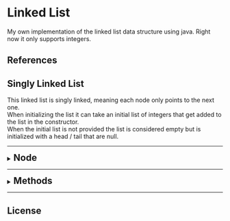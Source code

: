 # Linked List

My own implementation of the linked list data structure using java. Right now it only supports integers.

## References

## Singly Linked List

This linked list is singly linked, meaning each node only points to the next one.<br>
When initializing the list it can take an initial list of integers that get added to the list in the constructor.<br>
When the initial list is not provided the list is considered empty but is initialized with a head / tail that are null.

---

<details><summary><span style="font-size: 1.5em; font-weight: bold;">Node</span></summary>

The Node class consists of a value and a pointer to the next Node.<br>
Each node object represents a single element in the list.<br>
A tail node points to null. If a node's next is null, it is considered the tail.

The following methods exist for each node:

<details>
<summary>getValue()</summary>

*Gets the value of the node.*

- **Returns:** *int*
- **Args:** *None*
</details>

<details>
<summary>getNext()</summary>

*Gets the next node.*

- **Returns:** *Node*
- **Args:** *None*
</details>

<details>
<summary>setNext(Node next)</summary>

*Sets the next node.*

- **Returns:** *None*
- **Args:** *next (Node)*
</details>



</details>

---

<details><summary><span style="font-size: 1.5em; font-weight: bold;">Methods</span></summary>


For example purposes we will consider:
```java
List<Integer> initialValues = new ArrayList<>(Arrays.asList(12,34,52,16,9,29));

SinglyLinkedList exampleList = new SinglyLinkedList(initialValues);
```
So exampleList is:
```java
{12, 34, 52, 16, 9, 29}
```
---

<details>
<summary><strong>getFirst()</strong></summary>

*Gets the value of the first node.*

- **Returns:** *int*

- **Args:** *None*

**Example:**
```java
exampleList.getFirst();
```
*Return value:*
```java
12
```

**Exceptions:**

*If the list is empty the method returns ```-1```.*
</details>


<details>
<summary><strong>getLast()</strong></summary>

*Gets the value of the last node.*

- **Returns:** *int*

- **Args:** *None*

**Example:**
```java
exampleList.getLast();
```
*Return value:*
```java
29
```

**Exceptions:**

*If the list is empty the method returns ```-1```.*
</details>


<details>
<summary><strong>get(int index)</strong></summary>

*Gets the value of the node with a given index.*

- **Returns:** *int*

- **Args:** *index (int)*

**Example:**
```java
exampleList.get(3);
```
*Return value:*
```java
16
```

**Exceptions:**

*If the list is empty or the index is invalid the method returns ```-1```.*
</details>


<details>
<summary><strong>addFirst(int value)</strong></summary>

*Adds a node with a given value to the front of the list.*

- **Returns:** *None*

- **Args:** *value (int)*

**Example:**
```java
exampleList.addFirst(72);
```
*Updated exampleList:*
```java
{72, 12, 34, 52, 16, 9, 29}
```

**Exceptions:**

*None*
</details>


<details>
<summary><strong>add(int value)</strong></summary>

*Adds a node with a given value to the end of the list.*

- **Returns:** *None*

- **Args:** *value (int)*

**Example:**
```java
exampleList.add(72);
```
*Updated exampleList:*
```java
{12, 34, 52, 16, 9, 29, 72}
```

**Exceptions:**

*None*
</details>


<details>
<summary><strong>insertAt(int index, int value)</strong></summary>

*Inserts a node with a given value between two other nodes according to a given index.*

- **Returns:** *None*

- **Args:** *index (int), value (int)*

**Example:**
```java
exampleList.insertAt(2, 23);
```
*Updated exampleList:*
```java
{12, 34, 23, 52, 16, 9, 29}
```

**Exceptions:**

*If the index is invalid, the method performs no action.*
</details>


<details>
<summary><strong>addAll(List&lt;Integer&gt; values)</strong></summary>

*Adds a collection of values to the end of the list.*

- **Returns:** *None*

- **Args:** *values (List<Integer>)*

**Example:**
```java
List<Integer> listToAdd = new ArrayList<>(Arrays.asList(45, 67, 81));

exampleList.addAll(listToAdd);
```
*Updated exampleList:*
```java
{12, 34, 52, 16, 9, 29, 45, 67, 81}
```

**Exceptions:**

*None*
</details>


<details>
<summary><strong>isEmpty()</strong></summary>

*Checks whether a list is empty or not.*

- **Returns:** *boolean*

- **Args:** *None*

**Example:**
```java
exampleList.isEmpty();
```
*Return value:*
```java
false
```

**Exceptions:**

*None*
</details>


<details>
<summary><strong>size()</strong></summary>

*Gets the size (amount of values) inside the list.*

- **Returns:** *integer*

- **Args:** *None*

**Example:**
```java
exampleList.size();
```
*Return value:*
```java
6
```

**Exceptions:**

*None*
</details>


<details>
<summary><strong>cloneList()</strong></summary>

*Creates a deep copy of the list.*

- **Returns:** *SinglyLinkedList*

- **Args:** *None*

**Example:**
```java
exampleList.cloneList();
```
*Return value:*
```java
SinglyLinkedList {12, 34, 52, 16, 9, 29}
```

**Exceptions:**

*None*
</details>


<details>
<summary><strong>contains(int value)</strong></summary>

*Checks whether a given value is inside the list.*

- **Returns:** *boolean*

- **Args:** *value (int)*

**Example:**
```java
exampleList.contains(9);
```
*Return value:*
```java
true
```

**Exceptions:**

*None*
</details>


<details>
<summary><strong>indexOf(int value)</strong></summary>

*Gets the index of a given value inside the list.*

- **Returns:** *int*

- **Args:** *value (int)*

**Example:**
```java
exampleList.indexOf(16);
```
*Return value:*
```java
3
```

**Exceptions:**

*If the value is not in the list the method returns ```-1```.*
</details>


<details>
<summary><strong>remove(int value)</strong></summary>

*Removes a node with a given value from the list.*

- **Returns:** *None*

- **Args:** *value (int)*

**Example:**
```java
exampleList.remove(52);
```
*Updated exampleList:*
```java
{12, 34, 16, 9, 29}
```

**Exceptions:**

*If the list is empty or no node with the given value was found, the method performs no action.*
</details>


<details>
<summary><strong>removeAt(int index)</strong></summary>

*Removes a value at a given index from the list.*

- **Returns:** *None*

- **Args:** *index (int)*

**Example:**
```java
exampleList.removeAt(0);
```
*Updated exampleList:*
```java
{34, 52, 16, 9, 29}
```

**Exceptions:**

*If the list is empty or the index is invalid, the method performs no action.*
</details>


<details>
<summary><strong>print()</strong></summary>

*Prints all values of the list.*

- **Returns:** *None*

- **Args:** *None*

**Example:**
```java
exampleList.print();
```
*Output:*
```java
12, 34, 52, 16, 9, 29,
```

**Exceptions:**

*None*
</details>

</details>

---

## License



